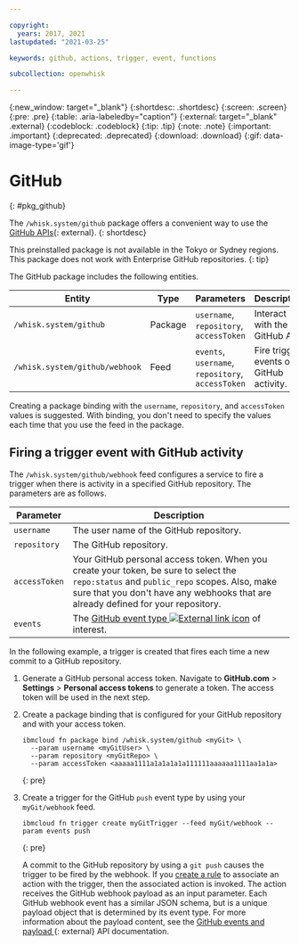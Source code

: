 ```yaml
---

copyright:
  years: 2017, 2021
lastupdated: "2021-03-25"

keywords: github, actions, trigger, event, functions

subcollection: openwhisk

---
```


{:new_window: target="_blank"}
{:shortdesc: .shortdesc}
{:screen: .screen}
{:pre: .pre}
{:table: .aria-labeledby="caption"}
{:external: target="_blank" .external}
{:codeblock: .codeblock}
{:tip: .tip}
{:note: .note}
{:important: .important}
{:deprecated: .deprecated}
{:download: .download}
{:gif: data-image-type='gif'}

# GitHub
{: #pkg_github}

The `/whisk.system/github` package offers a convenient way to use the [GitHub APIs](https://docs.github.com/){: external}.
{: shortdesc}

This preinstalled package is not available in the Tokyo or Sydney regions.  This package does not work with Enterprise GitHub repositories.
{: tip}

The GitHub package includes the following entities.

| Entity | Type | Parameters | Description |
| --- | --- | --- | --- |
| `/whisk.system/github` | Package | `username`, `repository`, `accessToken` | Interact with the GitHub API. |
| `/whisk.system/github/webhook` | Feed | `events`, `username`, `repository`, `accessToken` | Fire trigger events on GitHub activity. |

Creating a package binding with the `username`, `repository`, and `accessToken` values is suggested.  With binding, you don't need to specify the values each time that you use the feed in the package.

## Firing a trigger event with GitHub activity

The `/whisk.system/github/webhook` feed configures a service to fire a trigger when there is activity in a specified GitHub repository. The parameters are as follows.

| Parameter | Description |
| --- | --- |
| `username` | The user name of the GitHub repository. |
| `repository` | The GitHub repository. |
| `accessToken` | Your GitHub personal access token. When you create your token, be sure to select the `repo:status` and `public_repo` scopes. Also, make sure that you don't have any webhooks that are already defined for your repository. |
| `events` | The [GitHub event type ![External link icon](../icons/launch-glyph.svg "External link icon")](https://docs.github.com/en/developers/webhooks-and-events/webhook-events-and-payloads) of interest. |

In the following example, a trigger is created that fires each time a new commit to a GitHub repository.

1. Generate a GitHub personal access token. Navigate to **GitHub.com** > **Settings** > **Personal access tokens** to generate a token. The access token will be used in the next step.

2. Create a package binding that is configured for your GitHub repository and with your access token.

   ```
   ibmcloud fn package bind /whisk.system/github <myGit> \
     --param username <myGitUser> \
     --param repository <myGitRepo> \
     --param accessToken <aaaaa1111a1a1a1a1a111111aaaaaa1111aa1a1a>
   ```
   {: pre}

3. Create a trigger for the GitHub `push` event type by using your `myGit/webhook` feed.

   ```
   ibmcloud fn trigger create myGitTrigger --feed myGit/webhook --param events push
   ```
   {: pre}

   A commit to the GitHub repository by using a `git push` causes the trigger to be fired by the webhook. If you [create a rule](/docs/openwhisk?topic=openwhisk-rules) to associate an action with the trigger, then the associated action is invoked. The action receives the GitHub webhook payload as an input parameter. Each GitHub webhook event has a similar JSON schema, but is a unique payload object that is determined by its event type. For more information about the payload content, see the [GitHub events and payload ](https://docs.github.com/en/developers/webhooks-and-events/webhook-events-and-payloads){: external} API documentation.
